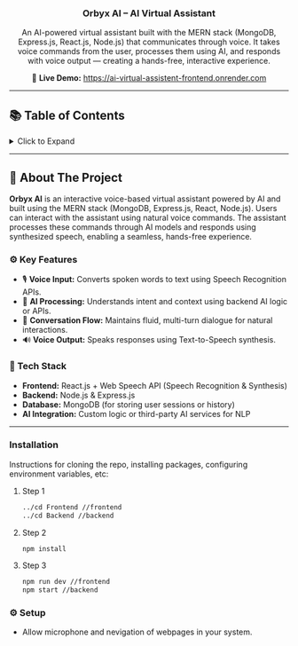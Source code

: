 <div align="center">

  <h3 align="center"><span>Orbyx AI</span> – AI Virtual Assistant</h3>

  <p align="center">
    An AI-powered virtual assistant built with the MERN stack (MongoDB, Express.js, React.js, Node.js) that communicates through voice. It takes voice commands from the user, processes them using AI, and responds with voice output — creating a hands-free, interactive experience.
  </p>

  <p align="center">
    🔗 <strong>Live Demo:</strong> <a href="https://ai-virtual-assistent-frontend.onrender.com" target="_blank">https://ai-virtual-assistent-frontend.onrender.com</a>
  </p>

</div>

---

## 📚 Table of Contents

<details>
  <summary>Click to Expand</summary>
  <ol>
    <li><a href="#-about-the-project">About The Project</a>
      <ul>
        <li><a href="#️-key-features">Key Features</a></li>
        <li><a href="#-tech-stack">Tech Stack</a></li>
      </ul>
    </li>
    <li><a href="#-installation">Installation</a></li>
    <li><a href="#️-setup--permissions">Setup & Permissions</a></li>
  </ol>
</details>

---

## 🧠 About The Project

**Orbyx AI** is an interactive voice-based virtual assistant powered by AI and built using the MERN stack (MongoDB, Express.js, React, Node.js). Users can interact with the assistant using natural voice commands. The assistant processes these commands through AI models and responds using synthesized speech, enabling a seamless, hands-free experience.

### ⚙️ Key Features

- 🎙 **Voice Input:** Converts spoken words to text using Speech Recognition APIs.
- 🤖 **AI Processing:** Understands intent and context using backend AI logic or APIs.
- 🔁 **Conversation Flow:** Maintains fluid, multi-turn dialogue for natural interactions.
- 🔊 **Voice Output:** Speaks responses using Text-to-Speech synthesis.

### 🧪 Tech Stack

- **Frontend:** React.js + Web Speech API (Speech Recognition & Synthesis)
- **Backend:** Node.js & Express.js
- **Database:** MongoDB (for storing user sessions or history)
- **AI Integration:** Custom logic or third-party AI services for NLP

---

### Installation

Instructions for cloning the repo, installing packages, configuring environment variables, etc:

1. Step 1 
   ```sh
   ../cd Frontend //frontend
   ../cd Backend //backend
   ```
   
2. Step 2 
   ```sh
   npm install
   ```
   
3. Step 3 
   ```sh
   npm run dev //frontend
   npm start //backend
   ```

### ⚙️ Setup

- Allow microphone and nevigation of webpages in your system.


